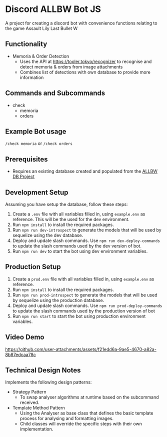 # Discord ALLBW Bot JS

A project for creating a discord bot with convenience functions relating to the game Assault Lily Last Bullet W

## Functionality
- Memoria & Order Detection
    - Uses the API at https://tooler.tokyo/recognizer to recognise and detect memoria & orders from image attachments
    - Combines list of detections with own database to provide more information

## Commands and Subcommands

- check
    - memoria
    - orders

## Example Bot usage

`/check memoria`
or
`/check orders`

## Prerequisites

- Requires an existing database created and populated from the [ALLBW DB Project](https://github.com/Anomalous-Sentiment/Mini-ALLBW-DB)

## Development Setup

Assuming you have setup the database, follow these steps:

1. Create a `.env` file with all variables filled in, using `example.env` as reference. This will be the used for the dev environment. 
2. Run `npm install` to install the required packages.
3. Run `npm run dev-introspect` to generate the models that will be used by sequelize using the dev database.
4. Deploy and update slash commands. Use `npm run dev-deploy-commands` to update the slash commands used by the dev version of bot.
5. Run `npm run dev` to start the bot using dev environment variables.

## Production Setup

1. Create a `prod.env` file with all variables filled in, using `example.env` as reference. 
2. Run `npm install` to install the required packages.
3. Run `npm run prod-introspect` to generate the models that will be used by sequelize using the production database. 
4. Deploy and update slash commands. Use `npm run prod-deploy-commands` to update the slash commands used by the production version of bot
5. Run `npm run start` to start the bot using production environment variables. 

## Video Demo

https://github.com/user-attachments/assets/f21edd6a-9ae5-4670-a82a-8b87edcaa78c

## Technical Design Notes

Implements the following design patterns:

- Strategy Pattern
    - To swap analyser algorithms at runtime based on the subcommand received.
- Template Method Pattern
    - Using the Analyser as base class that defines the basic template process for analysing and formatting images.
    - Child classes will override the specific steps with their own implementation.